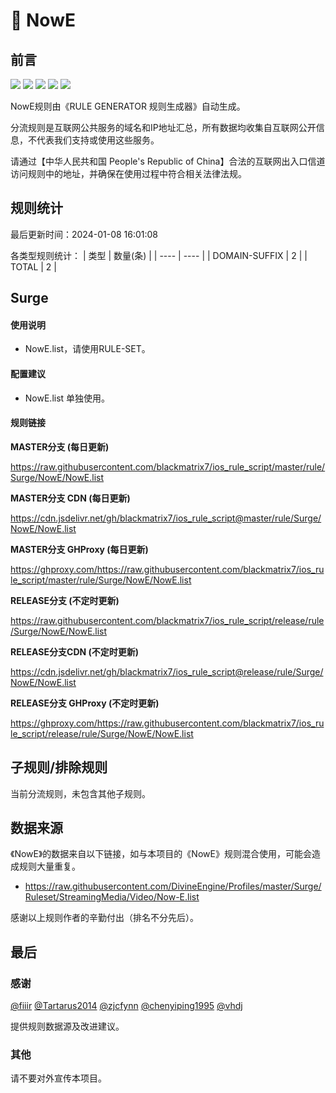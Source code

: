 # 🧸 NowE

## 前言

![](https://shields.io/badge/-移除重复规则-ff69b4) ![](https://shields.io/badge/-DOMAIN与DOMAIN--SUFFIX合并-green) ![](https://shields.io/badge/-DOMAIN--SUFFIX间合并-critical) ![](https://shields.io/badge/-DOMAIN--SUFFIX与DOMAIN--KEYWORD合并-blue) ![](https://shields.io/badge/-IP--CIDR(6)合并-blueviolet) 

NowE规则由《RULE GENERATOR 规则生成器》自动生成。

分流规则是互联网公共服务的域名和IP地址汇总，所有数据均收集自互联网公开信息，不代表我们支持或使用这些服务。

请通过【中华人民共和国 People's Republic of China】合法的互联网出入口信道访问规则中的地址，并确保在使用过程中符合相关法律法规。

## 规则统计

最后更新时间：2024-01-08 16:01:08

各类型规则统计：
| 类型 | 数量(条)  | 
| ---- | ----  |
| DOMAIN-SUFFIX | 2  | 
| TOTAL | 2  | 


## Surge 

#### 使用说明
- NowE.list，请使用RULE-SET。

#### 配置建议
- NowE.list 单独使用。

#### 规则链接
**MASTER分支 (每日更新)**

https://raw.githubusercontent.com/blackmatrix7/ios_rule_script/master/rule/Surge/NowE/NowE.list

**MASTER分支 CDN (每日更新)**

https://cdn.jsdelivr.net/gh/blackmatrix7/ios_rule_script@master/rule/Surge/NowE/NowE.list

**MASTER分支 GHProxy (每日更新)**

https://ghproxy.com/https://raw.githubusercontent.com/blackmatrix7/ios_rule_script/master/rule/Surge/NowE/NowE.list

**RELEASE分支 (不定时更新)**

https://raw.githubusercontent.com/blackmatrix7/ios_rule_script/release/rule/Surge/NowE/NowE.list

**RELEASE分支CDN (不定时更新)**

https://cdn.jsdelivr.net/gh/blackmatrix7/ios_rule_script@release/rule/Surge/NowE/NowE.list

**RELEASE分支 GHProxy (不定时更新)**

https://ghproxy.com/https://raw.githubusercontent.com/blackmatrix7/ios_rule_script/release/rule/Surge/NowE/NowE.list

## 子规则/排除规则


当前分流规则，未包含其他子规则。

## 数据来源

《NowE》的数据来自以下链接，如与本项目的《NowE》规则混合使用，可能会造成规则大量重复。

- https://raw.githubusercontent.com/DivineEngine/Profiles/master/Surge/Ruleset/StreamingMedia/Video/Now-E.list


感谢以上规则作者的辛勤付出（排名不分先后）。

## 最后

### 感谢

[@fiiir](https://github.com/fiiir) [@Tartarus2014](https://github.com/Tartarus2014) [@zjcfynn](https://github.com/zjcfynn) [@chenyiping1995](https://github.com/chenyiping1995) [@vhdj](https://github.com/vhdj)

提供规则数据源及改进建议。

### 其他

请不要对外宣传本项目。